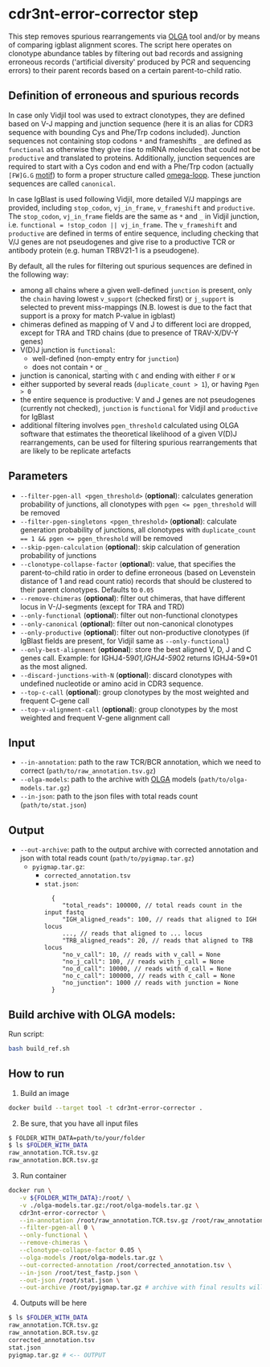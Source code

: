# cdr3nt-error-corrector step

This step removes spurious rearrangements via [OLGA](https://github.com/statbiophys/OLGA) tool and/or by means of comparing igblast alignment scores. The script here operates on clonotype abundance tables by filtering out bad records and assigning erroneous records ('artificial diversity' produced by PCR and sequencing errors) to their parent records based on a certain parent-to-child ratio.

## Definition of erroneous and spurious records

In case only Vidjil tool was used to extract clonotypes, they are defined based on V-J mapping and junction sequence (here it is an alias for CDR3 sequence with bounding Cys and Phe/Trp codons included). Junction sequences not containing stop codons ``*`` and frameshifts ``_`` are defined as ``functional`` as otherwise they give rise to mRNA molecules that could not be ``productive`` and translated to proteins.
Additionally, junction sequences are required to start with a Cys codon and end with a Phe/Trp codon (actually ``[FW]G.G`` [motif](https://www.pnas.org/doi/10.1073/pnas.121101598)) to form a proper structure called [omega-loop](https://www.ncbi.nlm.nih.gov/pmc/articles/PMC5753249/). These junction sequences are called ``canonical``.

In case IgBlast is used following Vidjil, more detailed V/J mappings are provided, including ``stop_codon``, ``vj_in_frame``, ``v_frameshift`` and ``productive``. The ``stop_codon``, ``vj_in_frame`` fields are the same as ``*`` and ``_`` in Vidjil junction, i.e. ``functional = !stop_codon || vj_in_frame``. The ``v_frameshift`` and ``productive`` are defined in terms of entire sequence, including checking that V/J genes are not pseudogenes and give rise to a productive TCR or antibody protein (e.g. human TRBV21-1 is a pseudogene).

By default, all the rules for filtering out spurious sequences are defined in the following way:

* among all chains where a given well-defined ``junction`` is present, only the ``chain`` having lowest ``v_support`` (checked first) or ``j_support`` is selected to prevent miss-mappings (N.B. lowest is due to the fact that support is a proxy for match P-value in igblast)
* chimeras defined as mapping of V and J to different loci are dropped, except for TRA and TRD chains (due to presence of TRAV-X/DV-Y genes)
* V(D)J junction is ``functional``:
  * well-defined (non-empty entry for ``junction``)
  * does not contain ``*`` or ``_``
* junction is canonical, starting with ``C`` and ending with either ``F`` or ``W``
* either supported by several reads (``duplicate_count > 1``), or having ``Pgen > 0``
* the entire sequence is productive: V and J genes are not pseudogenes (currently not checked), ``junction`` is ``functional`` for Vidjil and ``productive`` for IgBlast
* additional filtering involves ``pgen_threshold`` calculated using OLGA software that estimates the theoretical likelihood of a given V(D)J rearrangements, can be used for filtering spurious rearrangements that are likely to be replicate artefacts


## Parameters

* `--filter-pgen-all <pgen_threshold>` (**optional**): calculates generation probability of junctions, all clonotypes with `pgen <= pgen_threshold` will be removed
* `--filter-pgen-singletons <pgen_threshold>` (**optional**): calculate generation probability of junctions, all clonotypes with `duplicate_count == 1 && pgen <= pgen_threshold` will be removed
* `--skip-pgen-calculation` (**optional**): skip calculation of generation probability of junctions
* `--clonotype-collapse-factor` (**optional**): value, that specifies the parent-to-child ratio in order to define erroneous (based on Levenstein distance of 1 and read count ratio) records that should be clustered to their parent clonotypes. Defaults to ``0.05``
* `--remove-chimeras` (**optional**): filter out chimeras, that have different locus in V-/J-segments (except for TRA and TRD)
* `--only-functional` (**optional**): filter out non-functional clonotypes
* `--only-canonical` (**optional**): filter out non-canonical clonotypes
* `--only-productive` (**optional**): filter out non-productive clonotypes (if IgBlast fields are present, for Vidjil same as ``--only-functional``)
* `--only-best-alignment` (**optional**): store the best aligned V, D, J and C genes call. Example: for IGHJ4-59*01,IGHJ4-59*02 returns IGHJ4-59*01 as the most aligned.
* `--discard-junctions-with-N` (**optional**): discard clonotypes with undefined nucleotide or amino acid in CDR3 sequence.
* `--top-c-call` (**optional**): group clonotypes by the most weighted and frequent C-gene call
* `--top-v-alignment-call` (**optional**): group clonotypes by the most weighted and frequent V-gene alignment call

## Input

* `--in-annotation`: path to the raw TCR/BCR annotation, which we need to correct (`path/to/raw_annotation.tsv.gz`)
* `--olga-models`: path to the archive with [OLGA](https://github.com/statbiophys/OLGA/tree/master/olga/default_models) models (`path/to/olga-models.tar.gz`)
* `--in-json`: path to the json files with total reads count (`path/to/stat.json`)

## Output

* `--out-archive`: path to the output archive with corrected annotation and json with total reads count (`path/to/pyigmap.tar.gz`)
  * `pyigmap.tar.gz`:
    * `corrected_annotation.tsv`
    * `stat.json`:
      ```json5
        {
           "total_reads": 100000, // total reads count in the input fastq
           "IGH_aligned_reads": 100, // reads that aligned to IGH locus
           ..., // reads that aligned to ... locus
           "TRB_aligned_reads": 20, // reads that aligned to TRB locus
           "no_v_call": 10, // reads with v_call = None
           "no_j_call": 100, // reads with j_call = None
           "no_d_call": 10000, // reads with d_call = None
           "no_c_call": 100000, // reads with c_call = None
           "no_junction": 1000 // reads with junction = None
        }
      ```


## Build archive with OLGA models:

Run script:
```bash
bash build_ref.sh
``` 

## How to run

1. Build an image

```bash
docker build --target tool -t cdr3nt-error-corrector .
```

2. Be sure, that you have all input files

```bash
$ FOLDER_WITH_DATA=path/to/your/folder
$ ls $FOLDER_WITH_DATA
raw_annotation.TCR.tsv.gz
raw_annotation.BCR.tsv.gz
```

3. Run container

```bash
docker run \
   -v ${FOLDER_WITH_DATA}:/root/ \
   -v ./olga-models.tar.gz:/root/olga-models.tar.gz \
   cdr3nt-error-corrector \
   --in-annotation /root/raw_annotation.TCR.tsv.gz /root/raw_annotation.BCR.tsv.gz \
   --filter-pgen-all 0 \
   --only-functional \
   --remove-chimeras \
   --clonotype-collapse-factor 0.05 \
   --olga-models /root/olga-models.tar.gz \
   --out-corrected-annotation /root/corrected_annotation.tsv \
   --in-json /root/test_fastp.json \
   --out-json /root/stat.json \
   --out-archive /root/pyigmap.tar.gz # archive with final results will be saved into ./unit_tests/test_data/
```

4. Outputs will be here

```bash
$ ls $FOLDER_WITH_DATA
raw_annotation.TCR.tsv.gz
raw_annotation.BCR.tsv.gz
corrected_annotation.tsv
stat.json
pyigmap.tar.gz # <-- OUTPUT
```
